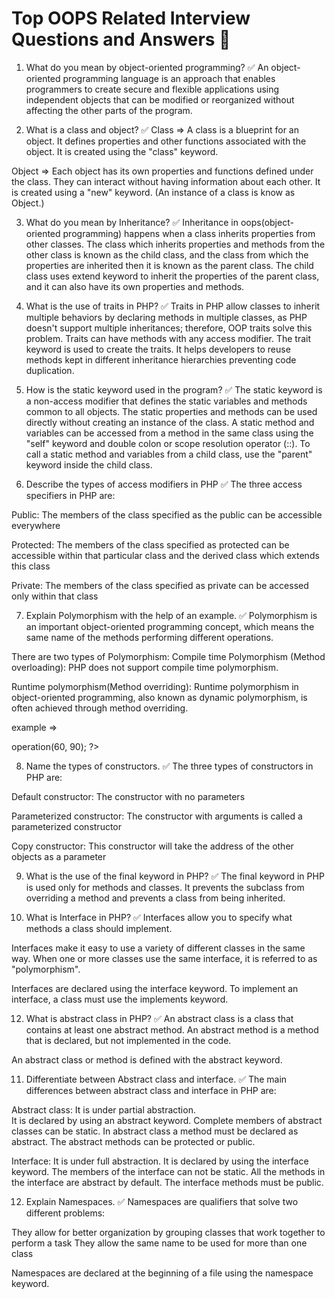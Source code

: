 # Top OOPS Related Interview Questions and Answers 🚀

1. What do you mean by object-oriented programming?
✅ An object-oriented programming language is an approach that enables programmers to create secure and flexible applications using independent objects that can be modified or reorganized without affecting the other parts of the program.

2. What is a class and object?
✅ Class => A class is a blueprint for an object. It defines properties and other functions associated with the object. It is created using the "class" keyword.

Object => Each object has its own properties and functions defined under the class. They can interact without having information about each other. It is created using a "new" keyword.
(An instance of a class is know as Object.)

3. What do you mean by Inheritance?
✅ Inheritance in oops(object-oriented programming) happens when a class inherits properties from other classes. The class which inherits properties and methods from the other class is known as the child class, and the class from which the properties are inherited then it is known as the parent class. The child class uses extend keyword to inherit the properties of the parent class, and it can also have its own properties and methods.

4. What is the use of traits in PHP?
✅ Traits in PHP allow classes to inherit multiple behaviors by declaring methods in multiple classes, as PHP doesn't support multiple inheritances; therefore, OOP traits solve this problem. Traits can have methods with any access modifier. The trait keyword is used to create the traits. It helps developers to reuse methods kept in different inheritance hierarchies preventing code duplication.

5. How is the static keyword used in the program?
✅ The static keyword is a non-access modifier that defines the static variables and methods common to all objects. The static properties and methods can be used directly without creating an instance of the class.
A static method and variables can be accessed from a method in the same class using the "self" keyword and double colon or scope resolution operator (::).
To call a static method and variables from a child class, use the "parent" keyword inside the child class.

6. Describe the types of access modifiers in PHP
✅ The three access specifiers in PHP are:

Public: The members of the class specified as the public can be accessible everywhere

Protected: The members of the class specified as protected can be accessible within that particular class and the derived class which extends this class

Private: The members of the class specified as private can be accessed only within that class

7. Explain Polymorphism with the help of an example.
✅ Polymorphism is an important object-oriented programming concept, which means the same name of the methods performing different operations. 

There are two types of Polymorphism:
Compile time Polymorphism (Method overloading): PHP does not support compile time polymorphism.

Runtime polymorphism(Method overriding): Runtime polymorphism in object-oriented programming, also known as dynamic polymorphism, is often achieved through method overriding. 

example =>
<?php
class main {
    function operation($x, $y) {
        $val = $x * $y;
        echo "After multiplying = " . $val;
    }
}
class Sub extends Main {
    function operation($x, $y) {
        $val = $x + $y;
        echo "After addition  = " . $val;
    }
}
$obj = new Sub();
$obj->operation(60, 90);
?>

8. Name the types of constructors.
✅ The three types of constructors in PHP are:

Default constructor: The constructor with no parameters

Parameterized constructor: The constructor with arguments is called a parameterized constructor

Copy constructor: This constructor will take the address of the other objects as a parameter

9. What is the use of the final keyword in PHP?
✅ The final keyword in PHP is used only for methods and classes. It prevents the subclass from overriding a method and prevents a class from being inherited.

10. What is Interface in PHP?
✅ Interfaces allow you to specify what methods a class should implement.

Interfaces make it easy to use a variety of different classes in the same way. When one or more classes use the same interface, it is referred to as "polymorphism".

Interfaces are declared using the interface keyword.
To implement an interface, a class must use the implements keyword.

12. What is abstract class in PHP?
✅ An abstract class is a class that contains at least one abstract method. An abstract method is a method that is declared, but not implemented in the code.

An abstract class or method is defined with the abstract keyword.

11. Differentiate between Abstract class and interface.
✅ The main differences between abstract class and interface in PHP are:

Abstract class:
It is under partial abstraction.	
It is declared by using an abstract keyword.
Complete members of abstract classes can be static.
In abstract class a method must be declared as abstract.
The abstract methods can be protected or public.

Interface:
It is under full abstraction.
It is declared by using the interface keyword.
The members of the interface can not be static.
All the methods in the interface are abstract by default.
The interface methods must be public.

12. Explain Namespaces.
✅ Namespaces are qualifiers that solve two different problems:

They allow for better organization by grouping classes that work together to perform a task
They allow the same name to be used for more than one class

Namespaces are declared at the beginning of a file using the namespace keyword.

